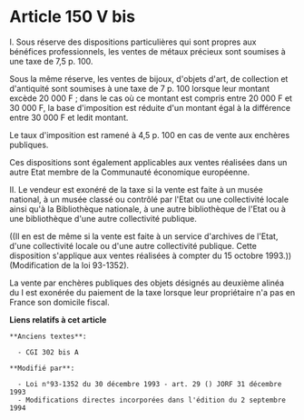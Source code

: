 # Article 150 V bis

I. Sous réserve des dispositions particulières qui sont propres aux bénéfices professionnels, les ventes de métaux précieux
sont soumises à une taxe de 7,5 p. 100.

Sous la même réserve, les ventes de bijoux, d'objets d'art, de collection et d'antiquité sont soumises à une taxe de 7 p. 100
lorsque leur montant excède 20 000 F ; dans le cas où ce montant est compris entre 20 000 F et 30 000 F, la base d'imposition
est réduite d'un montant égal à la différence entre 30 000 F et ledit montant.

Le taux d'imposition est ramené à 4,5 p. 100 en cas de vente aux enchères publiques.

Ces dispositions sont également applicables aux ventes réalisées dans un autre Etat membre de la Communauté économique
européenne.

II. Le vendeur est exonéré de la taxe si la vente est faite à un musée national, à un musée classé ou contrôlé par l'Etat ou
une collectivité locale ainsi qu'à la Bibliothèque nationale, à une autre bibliothèque de l'Etat ou à une bibliothèque d'une
autre collectivité publique.

((Il en est de même si la vente est faite à un service d'archives de l'Etat, d'une collectivité locale ou d'une autre
collectivité publique. Cette disposition s'applique aux ventes réalisées à compter du 15 octobre 1993.)) (Modification de la
loi 93-1352).

La vente par enchères publiques des objets désignés au deuxième alinéa du I est exonérée du paiement de la taxe lorsque leur
propriétaire n'a pas en France son domicile fiscal.

**Liens relatifs à cet article**

	**Anciens textes**:

	  - CGI 302 bis A

	**Modifié par**:

	  - Loi n°93-1352 du 30 décembre 1993 - art. 29 () JORF 31 décembre 1993
	  - Modifications directes incorporées dans l'édition du 2 septembre 1994
